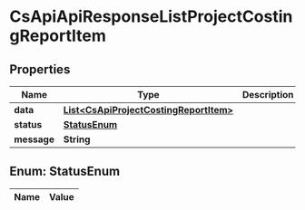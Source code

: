 
# CsApiApiResponseListProjectCostingReportItem

## Properties
Name | Type | Description | Notes
------------ | ------------- | ------------- | -------------
**data** | [**List&lt;CsApiProjectCostingReportItem&gt;**](CsApiProjectCostingReportItem.md) |  |  [optional]
**status** | [**StatusEnum**](#StatusEnum) |  |  [optional]
**message** | **String** |  |  [optional]


<a name="StatusEnum"></a>
## Enum: StatusEnum
Name | Value
---- | -----



